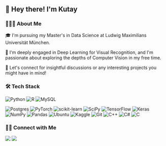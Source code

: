 ## 👋 Hey there! I'm Kutay

### 👨🏻‍💻 About Me

🎓 I'm pursuing my Master's in Data Science at Ludwig Maximilians Universität München.

🌱 I'm deeply engaged in Deep Learning for Visual Recognition, and I'm passionate about exploring the depths of Computer Vision in my free time.

💬 Let's connect for insightful discussions or any interesting projects you might have in mind!

### 🛠 Tech Stack

![Python](https://img.shields.io/badge/-Python-05122A?style=flat&logo=python)                  ![R](https://img.shields.io/badge/-R-05122A?style=flat&logo=R)                     ![MySQL](https://img.shields.io/badge/-MySQL-05122A?style=flat&logo=MySQL)

![Postgres](https://img.shields.io/badge/postgres-%23316192.svg?style=for-the-badge&logo=postgresql&logoColor=white)
![PyTorch](https://img.shields.io/badge/PyTorch-%23EE4C2C.svg?style=for-the-badge&logo=PyTorch&logoColor=white)
![scikit-learn](https://img.shields.io/badge/scikit--learn-%23F7931E.svg?style=for-the-badge&logo=scikit-learn&logoColor=white)
![SciPy](https://img.shields.io/badge/SciPy-%230C55A5.svg?style=for-the-badge&logo=scipy&logoColor=%white)
![TensorFlow](https://img.shields.io/badge/TensorFlow-%23FF6F00.svg?style=for-the-badge&logo=TensorFlow&logoColor=white)
![Keras](https://img.shields.io/badge/Keras-%23D00000.svg?style=for-the-badge&logo=Keras&logoColor=white)
![NumPy](https://img.shields.io/badge/numpy-%23013243.svg?style=for-the-badge&logo=numpy&logoColor=white)
![Pandas](https://img.shields.io/badge/pandas-%23150458.svg?style=for-the-badge&logo=pandas&logoColor=white)
![Ubuntu](https://img.shields.io/badge/Ubuntu-E95420?style=for-the-badge&logo=ubuntu&logoColor=white)
![Kaggle](https://img.shields.io/badge/Kaggle-035a7d?style=for-the-badge&logo=kaggle&logoColor=white)
![Git](https://img.shields.io/badge/-Git-05122A?style=flat&logo=git)
![C++](https://img.shields.io/badge/c++-%2300599C.svg?style=for-the-badge&logo=c%2B%2B&logoColor=white)
![C#](https://img.shields.io/badge/c%23-%23239120.svg?style=for-the-badge&logo=csharp&logoColor=white)
![C](https://img.shields.io/badge/c-%2300599C.svg?style=for-the-badge&logo=c&logoColor=white)

### 🤝🏻 Connect with Me

[<img src="https://img.shields.io/badge/-Kutay%20Turkoglu-0077B5?style=flat&logo=Linkedin&logoColor=white"/>](https://www.linkedin.com/in/gkutay-turkoglu/) [<img src="https://img.shields.io/badge/-gurbuzkutayturkoglu@gmail.com-D14836?style=flat&logo=Gmail&logoColor=white"/>](mailto:gurbuzkutayturkoglu@gmail.com)
